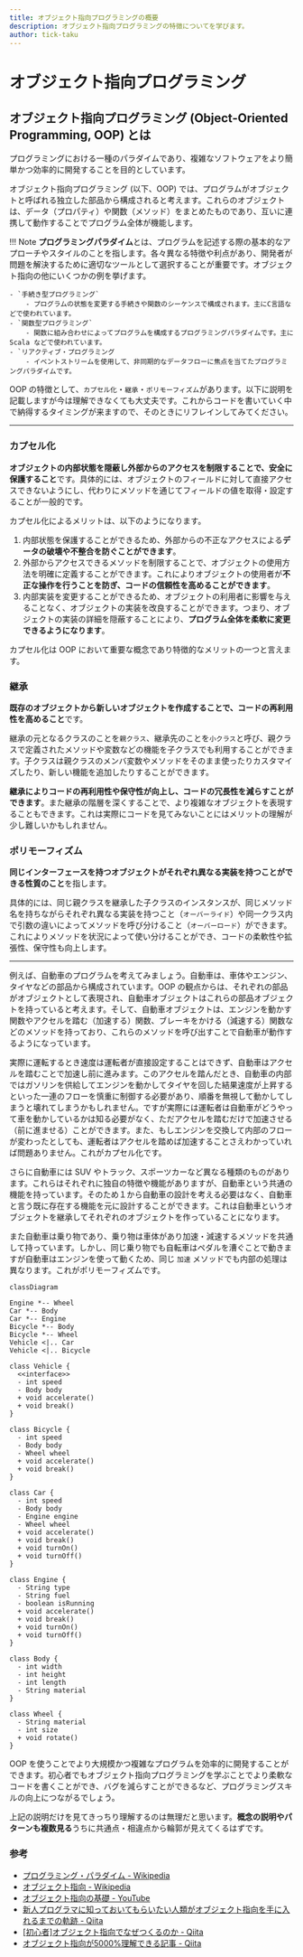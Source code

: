 ```yaml
---
title: オブジェクト指向プログラミングの概要
description: オブジェクト指向プログラミングの特徴についてを学びます。
author: tick-taku
---
```


# オブジェクト指向プログラミング

## オブジェクト指向プログラミング (Object-Oriented Programming, OOP) とは

プログラミングにおける一種のパラダイムであり、複雑なソフトウェアをより簡単かつ効率的に開発することを目的としています。

オブジェクト指向プログラミング (以下、OOP) では、プログラムがオブジェクトと呼ばれる独立した部品から構成されると考えます。これらのオブジェクトは、データ（プロパティ）や関数（メソッド）をまとめたものであり、互いに連携して動作することでプログラム全体が機能します。

!!! Note
    **プログラミングパラダイム**とは、プログラムを記述する際の基本的なアプローチやスタイルのことを指します。各々異なる特徴や利点があり、開発者が問題を解決するために適切なツールとして選択することが重要です。オブジェクト指向の他にいくつかの例を挙げます。

	- `手続き型プログラミング`
		- プログラムの状態を変更する手続きや関数のシーケンスで構成されます。主にC言語などで使われています。
	- `関数型プログラミング`
		- 関数に組み合わせによってプログラムを構成するプログラミングパラダイムです。主に Scala などで使われています。
	- `リアクティブ・プログラミング
		- イベントストリームを使用して、非同期的なデータフローに焦点を当てたプログラミングパラダイムです。

OOP の特徴として、`カプセル化`・`継承`・`ポリモーフィズム`があります。以下に説明を記載しますが今は理解できなくても大丈夫です。これからコードを書いていく中で納得するタイミングが来ますので、そのときにリフレインしてみてください。

---

### カプセル化

**オブジェクトの内部状態を隠蔽し外部からのアクセスを制限することで、安全に保護すること**です。具体的には、オブジェクトのフィールドに対して直接アクセスできないようにし、代わりにメソッドを通じてフィールドの値を取得・設定することが一般的です。

カプセル化によるメリットは、以下のようになります。

1.  内部状態を保護することができるため、外部からの不正なアクセスによる**データの破壊や不整合を防ぐことができます**。
2.  外部からアクセスできるメソッドを制限することで、オブジェクトの使用方法を明確に定義することができます。これによりオブジェクトの使用者が**不正な操作を行うことを防ぎ、コードの信頼性を高めることができます**。
3.  内部実装を変更することができるため、オブジェクトの利用者に影響を与えることなく、オブジェクトの実装を改良することができます。つまり、オブジェクトの実装の詳細を隠蔽することにより、**プログラム全体を柔軟に変更できるようになります**。

カプセル化は OOP において重要な概念であり特徴的なメリットの一つと言えます。

### 継承

**既存のオブジェクトから新しいオブジェクトを作成することで、コードの再利用性を高めること**です。

継承の元となるクラスのことを`親クラス`、継承先のことを`小クラス`と呼び、親クラスで定義されたメソッドや変数などの機能を子クラスでも利用することができます。子クラスは親クラスのメンバ変数やメソッドをそのまま使ったりカスタマイズしたり、新しい機能を追加したりすることができます。

**継承によりコードの再利用性や保守性が向上し、コードの冗長性を減らすことができます**。また継承の階層を深くすることで、より複雑なオブジェクトを表現することもできます。これは実際にコードを見てみないことにはメリットの理解が少し難しいかもしれません。

### ポリモーフィズム

**同じインターフェースを持つオブジェクトがそれぞれ異なる実装を持つことができる性質のこと**を指します。

具体的には、同じ親クラスを継承した子クラスのインスタンスが、同じメソッド名を持ちながらそれぞれ異なる実装を持つこと（`オーバーライド`）や同一クラス内で引数の違いによってメソッドを呼び分けること（`オーバーロード`）ができます。これによりメソッドを状況によって使い分けることができ、コードの柔軟性や拡張性、保守性も向上します。

---

例えば、自動車のプログラムを考えてみましょう。自動車は、車体やエンジン、タイヤなどの部品から構成されています。OOP の観点からは、それぞれの部品がオブジェクトとして表現され、自動車オブジェクトはこれらの部品オブジェクトを持っていると考えます。そして、自動車オブジェクトは、エンジンを動かす関数やアクセルを踏む（加速する）関数、ブレーキをかける（減速する）関数などのメソッドを持っており、これらのメソッドを呼び出すことで自動車が動作するようになっています。

実際に運転するとき速度は運転者が直接設定することはできず、自動車はアクセルを踏むことで加速し前に進みます。このアクセルを踏んだとき、自動車の内部ではガソリンを供給してエンジンを動かしてタイヤを回した結果速度が上昇するといった一連のフローを慎重に制御する必要があり、順番を無視して動かしてしまうと壊れてしまうかもしれません。ですが実際には運転者は自動車がどうやって車を動かしているかは知る必要がなく、ただアクセルを踏むだけで加速させる（前に進ませる）ことができます。また、もしエンジンを交換して内部のフローが変わったとしても、運転者はアクセルを踏めば加速することさえわかっていれば問題ありません。これがカプセル化です。

さらに自動車には SUV やトラック、スポーツカーなど異なる種類のものがあります。これらはそれぞれに独自の特徴や機能がありますが、自動車という共通の機能を持っています。そのため１から自動車の設計を考える必要はなく、自動車と言う既に存在する機能を元に設計することができます。これは自動車というオブジェクトを継承してそれぞれのオブジェクトを作っていることになります。

また自動車は乗り物であり、乗り物は車体があり加速・減速するメソッドを共通して持っています。しかし、同じ乗り物でも自転車はペダルを漕ぐことで動きますが自動車はエンジンを使って動くため、同じ `加速` メソッドでも内部の処理は異なります。これがポリモーフィズムです。

```mermaid
classDiagram

Engine *-- Wheel
Car *-- Body
Car *-- Engine
Bicycle *-- Body
Bicycle *-- Wheel
Vehicle <|.. Car
Vehicle <|.. Bicycle

class Vehicle {
  <<interface>>
  - int speed
  - Body body
  + void accelerate()
  + void break()
}

class Bicycle {
  - int speed
  - Body body
  - Wheel wheel
  + void accelerate()
  + void break()
}

class Car {
  - int speed
  - Body body
  - Engine engine
  - Wheel wheel
  + void accelerate()
  + void break()
  + void turnOn()
  + void turnOff()
}

class Engine {
  - String type
  - String fuel
  - boolean isRunning
  + void accelerate()
  + void break()
  + void turnOn()
  + void turnOff()
}

class Body {
  - int width
  - int height
  - int length
  - String material
}

class Wheel {
  - String material
  - int size
  + void rotate()
}
```

OOP を使うことでより大規模かつ複雑なプログラムを効率的に開発することができます。初心者でもオブジェクト指向プログラミングを学ぶことでより柔軟なコードを書くことができ、バグを減らすことができるなど、プログラミングスキルの向上につながるでしょう。

上記の説明だけを見てきっちり理解するのは無理だと思います。**概念の説明やパターンも複数見る**うちに共通点・相違点から輪郭が見えてくるはずです。

### 参考

- [プログラミング・パラダイム - Wikipedia](https://ja.wikipedia.org/wiki/%E3%83%97%E3%83%AD%E3%82%B0%E3%83%A9%E3%83%9F%E3%83%B3%E3%82%B0%E3%83%91%E3%83%A9%E3%83%80%E3%82%A4%E3%83%A0)
- [オブジェクト指向 - Wikipedia](https://ja.wikipedia.org/wiki/%E3%82%AA%E3%83%96%E3%82%B8%E3%82%A7%E3%82%AF%E3%83%88%E6%8C%87%E5%90%91)
- [オブジェクト指向の基礎 - YouTube](https://www.youtube.com/watch?v=nPAoPVwrD7s&list=PL0BiAlg8j4ZuDSu9GLU73-CVFgenU8T2P)
- [新人プログラマに知っておいてもらいたい人類がオブジェクト指向を手に入れるまでの軌跡 - Qiita](https://qiita.com/hirokidaichi/items/591ad96ab12938878fe1)
- [[初心者]オブジェクト指向でなぜつくるのか - Qiita](https://qiita.com/IZUMIRU/items/959b43dc9eb4f5cdc202)
- [オブジェクト指向が5000%理解できる記事 - Qiita](https://qiita.com/tip1t/items/b2f8e39d7cc23ad505f9)